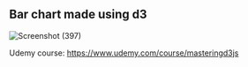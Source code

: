 ## Bar chart made using d3

![Screenshot (397)](https://github.com/amitShindeGit/d3_simple_bar_chart/assets/68842692/dd30760f-3ef8-42a4-845a-a1b9e724c5a0)


Udemy course: https://www.udemy.com/course/masteringd3js
